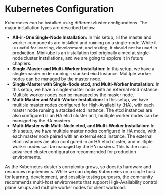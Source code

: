 # **Kubernetes Configuration**

Kubernetes can be installed using different cluster configurations. The major installation types are described below:

- **All-in-One Single-Node Installation:**
In this setup, all the master and worker components are installed and running on a single-node. While it is useful for learning, development, and testing, it should not be used in production. Minikube is an installation tool originally aimed at single-node cluster installations, and we are going to explore it in future chapters. 
- **Single-Master and Multi-Worker Installation:**
In this setup, we have a single-master node running a stacked etcd instance. Multiple worker nodes can be managed by the master node.
- **Single-Master with Single-Node etcd, and Multi-Worker Installation:**
In this setup, we have a single-master node with an external etcd instance. Multiple worker nodes can be managed by the master node.
- **Multi-Master and Multi-Worker Installation:**
In this setup, we have multiple master nodes configured for High-Availability (HA), with each master node running a stacked etcd instance. The etcd instances are also configured in an HA etcd cluster and, multiple worker nodes can be managed by the HA masters.
- **Multi-Master with Multi-Node etcd, and Multi-Worker Installation:**
In this setup, we have multiple master nodes configured in HA mode, with each master node paired with an external etcd instance. The external etcd instances are also configured in an HA etcd cluster, and multiple worker nodes can be managed by the HA masters. This is the most advanced cluster configuration recommended for production environments. 

As the Kubernetes cluster's complexity grows, so does its hardware and resources requirements. While we can deploy Kubernetes on a single host for learning, development, and possibly testing purposes, the community recommends multi-host environments that support High-Availability control plane setups and multiple worker nodes for client workload. 